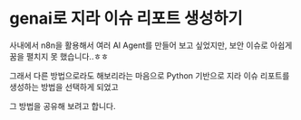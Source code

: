 # genai로 지라 이슈 리포트 생성하기

사내에서 n8n을 활용해서 여러 AI Agent를 만들어 보고 싶었지만, 보안 이슈로 아쉽게 꿈을 펼치지 못 했습니다..ㅎㅎ

그래서 다른 방법으로라도 해보리라는 마음으로 Python 기반으로 지라 이슈 리포트를 생성하는 방법을 선택하게 되었고

그 방법을 공유해 보려고 합니다.
